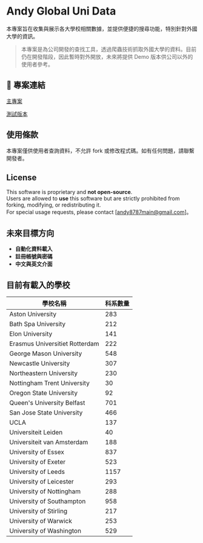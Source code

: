 # Andy Global Uni Data

本專案旨在收集與展示各大學校相關數據，並提供便捷的搜尋功能，特別針對外國大學的資訊。

> 本專案是為公司開發的查找工具，透過爬蟲技術抓取外國大學的資料。目前仍在開發階段，因此暫時對外開放，未來將提供 Demo 版本供公司以外的使用者參考。

## 📌 專案連結
[主專案](https://andy-globalunidata.github.io/main_project)

[測試版本](https://andy-globalunidata.github.io/test_project)

## 使用條款
本專案僅供使用者查詢資料，不允許 fork 或修改程式碼。如有任何問題，請聯繫開發者。

## License
This software is proprietary and **not open-source**.  
Users are allowed to **use** this software but are strictly prohibited from forking, modifying, or redistributing it.  
For special usage requests, please contact [andy8787main@gmail.com]。

## 未來目標方向
- **自動化資料載入**
- **註冊帳號與密碼**
- **中文與英文介面**

## 目前有載入的學校

| 學校名稱                          | 科系數量 |
|-----------------------------------|----------|
| Aston University                    | 283| 
| Bath Spa University                 | 212| 
| Elon University                     | 141| 
| Erasmus Universitiet Rotterdam      | 222| 
| George Mason University             | 548| 
| Newcastle University                | 307| 
| Northeastern University             | 230| 
| Nottingham Trent University         |  30| 
| Oregon State University             |  92| 
| Queen's University Belfast          | 701| 
| San Jose State University           | 466| 
| UCLA                                | 137| 
| Universiteit Leiden                 |  40| 
| Universiteit van Amsterdam          | 188| 
| University of Essex                 | 837| 
| University of Exeter                | 523| 
| University of Leeds                 |1157| 
| University of Leicester             | 293| 
| University of Nottingham            | 288| 
| University of Southampton           | 958| 
| University of Stirling              | 217| 
| University of Warwick               | 253| 
| University of Washington            | 529| 
